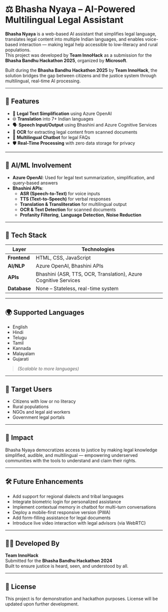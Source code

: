 # ⚖️ Bhasha Nyaya – AI-Powered Multilingual Legal Assistant

**Bhasha Nyaya** is a web-based AI assistant that simplifies legal language, translates legal content into multiple Indian languages, and enables voice-based interaction — making legal help accessible to low-literacy and rural populations.  
This project was developed by **Team InnoHack** as a submission for the **Bhasha Bandhu Hackathon 2025**, organized by **Microsoft**.


Built during the **Bhasha Bandhu Hackathon 2025** by **Team InnoHack**, the solution bridges the gap between citizens and the justice system through multilingual, real-time AI processing.

---

## 🚀 Features

- 🔎 **Legal Text Simplification** using Azure OpenAI
- 🌐 **Translation** into 7+ Indian languages
- 🗣️ **Speech Input/Output** using Bhashini and Azure Cognitive Services
- 📄 **OCR** for extracting legal content from scanned documents
- 💬 **Multilingual Chatbot** for legal FAQs
- 🛡️ **Real-Time Processing** with zero data storage for privacy

---

## 🤖 AI/ML Involvement

- **Azure OpenAI**: Used for legal text summarization, simplification, and query-based answers
- **Bhashini APIs**:
  - **ASR (Speech-to-Text)** for voice inputs
  - **TTS (Text-to-Speech)** for verbal responses
  - **Translation & Transliteration** for multilingual output
  - **OCR & Text Detection** for scanned documents
  - **Profanity Filtering**, **Language Detection**, **Noise Reduction**

---

## 🧰 Tech Stack

| Layer        | Technologies |
|--------------|--------------|
| **Frontend** | HTML, CSS, JavaScript |
| **AI/NLP**   | Azure OpenAI, Bhashini APIs |
| **APIs**     | Bhashini (ASR, TTS, OCR, Translation), Azure Cognitive Services |
| **Database** | None – Stateless, real-time system |

---

## 🌍 Supported Languages

- English  
- Hindi  
- Telugu  
- Tamil  
- Kannada  
- Malayalam  
- Gujarati  
> *(Scalable to more languages)*

---

## 👥 Target Users

- Citizens with low or no literacy  
- Rural populations  
- NGOs and legal aid workers  
- Government legal portals

---

## 🎯 Impact

Bhasha Nyaya democratizes access to justice by making legal knowledge simplified, audible, and multilingual — empowering underserved communities with the tools to understand and claim their rights.

---

## 🛠️ Future Enhancements

- Add support for regional dialects and tribal languages  
- Integrate biometric login for personalized assistance  
- Implement contextual memory in chatbot for multi-turn conversations  
- Deploy a mobile-first responsive version (PWA)  
- Add form-filling assistance for legal documents  
- Introduce live video interaction with legal advisors (via WebRTC)

---

## 🧑‍💻 Developed By

**Team InnoHack**  
Submitted for the **Bhasha Bandhu Hackathon 2024**  
Built to ensure justice is heard, seen, and understood by all.

---

## 📜 License

This project is for demonstration and hackathon purposes. License will be updated upon further development.
